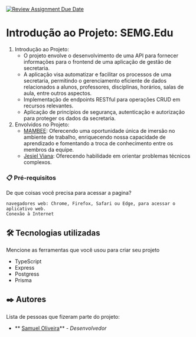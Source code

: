 [![Review Assignment Due Date](https://classroom.github.com/assets/deadline-readme-button-24ddc0f5d75046c5622901739e7c5dd533143b0c8e959d652212380cedb1ea36.svg)](https://classroom.github.com/a/nKO5RxKD)

# Introdução ao Projeto: SEMG.Edu

1. Introdução ao Projeto:
   * O projeto envolve o desenvolvimento de uma API para fornecer informações para o frontend de uma aplicação de gestão de secretaria.
   * A aplicação visa automatizar e facilitar os processos de uma secretaria, permitindo o gerenciamento eficiente de dados relacionados a alunos, professores, disciplinas, horários, salas de aula, entre outros aspectos.
   * Implementação de endpoints RESTful para operações CRUD em recursos relevantes.
   * Aplicação de princípios de segurança, autenticação e autorização para proteger os dados da secretaria. 
2. Envolvidos no Projeto:
   * [MAMBEE](https://www.linkedin.com/company/mambee/): Oferecendo uma oportunidade única de imersão no ambiente de trabalho, enriquecendo nossa capacidade de aprendizado e fomentando a troca de conhecimento entre os membros da equipe.
   * [Jesiel Viana](https://github.com/jesielviana): Oferecendo habilidade em orientar problemas técnicos complexos.

### 📋 Pré-requisitos

De que coisas você precisa para acessar a pagina?

```
navegadores web: Chrome, Firefox, Safari ou Edge, para acessar o aplicativo web.
Conexão à Internet
```

## 🛠️ Tecnologias utilizadas

Mencione as ferramentas que você usou para criar seu projeto

* TypeScript
* Express
* Postgress
* Prisma

## ✒️ Autores

Lista de pessoas que fizeram parte do projeto:

* ** [Samuel Oliveira](https://github.com/SamuelOliveira-M)** - *Desenvolvedor*
